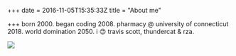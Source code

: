 +++
date = 2016-11-05T15:35:33Z
title = "About me"

+++
born 2000. began coding 2008. pharmacy @ university of connecticut 2018. world domination 2050. i 😍 travis scott, thundercat & rza.

![](https://andrew-werner.netlify.com/uploads/RNI-Films-IMG-E0C34F47-200D-4E2F-B368-F7EA664ECB30.JPG)